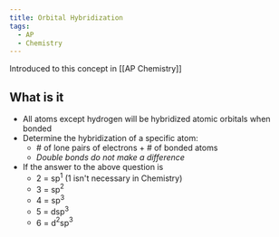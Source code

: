```yaml
---
title: Orbital Hybridization
tags:
  - AP
  - Chemistry
---
```

Introduced to this concept in [[AP Chemistry]]

## What is it

- All atoms except hydrogen will be hybridized atomic orbitals when bonded
- Determine the hybridization of a specific atom:
	- \# of lone pairs of electrons + \# of bonded atoms
	- *Double bonds do not make a difference*
- If the answer to the above question is
	- 2 = sp$^1$ (1 isn't necessary in Chemistry)
	- 3 = sp$^2$
	- 4 = sp$^3$
	- 5 = dsp$^3$
	- 6 = d$^2$sp$^3$ 


